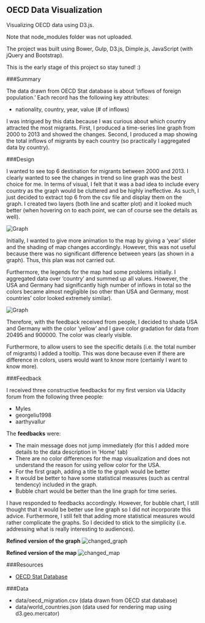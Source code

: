 ## OECD Data Visualization
Visualizing OECD data using D3.js.

Note that node_modules folder was not uploaded.

The project was built using Bower, Gulp, D3.js, Dimple.js, JavaScript (with jQuery and Bootstrap).

This is the early stage of this project so stay tuned! :)

###Summary

The data drawn from OECD Stat database is about ‘inflows of foreign population.’ Each record has the following key attributes:
* nationality, country, year, value (# of inflows)

I was intrigued by this data because I was curious about which country attracted the most migrants. First, I produced a time-series line graph from 2000 to 2013 and showed the changes. Second, I produced a map showing the total inflows of migrants by each country (so practically I aggregated data by country). 

###Design

I wanted to see top 6 destination for migrants between 2000 and 2013. I clearly wanted to see the changes in trend so line graph was the best choice for me. In terms of visual, I felt that it was a bad idea to include every country as the graph would be cluttered and be highly ineffective. As such, I just decided to extract top 6 from the csv file and display them on the graph. I created two layers (both line and scatter plot) and it looked much better (when hovering on to each point, we can of course see the details as well). 

![Graph](https://cdn-enterprise.discourse.org/udacity/uploads/default/optimized/3X/a/0/a083ecede68d666f8f7017e8e2407b66cf898e57_1_690x328.png)

Initially, I wanted to give more animation to the map by giving a ‘year’ slider and the shading of map changes accordingly. However, this was not useful because there was no significant difference between years (as shown in a graph). Thus, this plan was not carried out.

Furthermore, the legends for the map had some problems initially. I aggregated data over ‘country’ and summed up all values. However, the USA and Germany had significantly high number of inflows in total so the colors became almost negligible (so other than USA and Germany, most countries’ color looked extremely similar).

![Graph](https://cdn-enterprise.discourse.org/udacity/uploads/default/optimized/3X/e/8/e892933dc0bbaaae471cdb1dfc48e2b8aef96ff0_1_690x364.png)

Therefore, with the feedback received from people, I decided to shade USA and Germany with the color ‘yellow’ and I gave color gradation for data from 20495 and 900000. The color was clearly visible.



Furthermore, to allow users to see the specific details (i.e. the total number of migrants) I added a tooltip. This was done because even if there are difference in colors, users would want to know more (certainly I want to know more). 

###Feedback

I received three constructive feedbacks for my first version via Udacity forum from the following three people:
* Myles
* georgeliu1998
* aarthyvallur

The **feedbacks** were:
* The main message does not jump immediately (for this I added more details to the data description in 'Home' tab)
* There are no color differences for the map visualization and does not understand the reason for using yellow color for the USA.
* For the first graph, adding a title to the graph would be better
* It would be better to have some statistical measures (such as central tendency) included in the graph.
* Bubble chart would be better than the line graph for time series.

I have responded to feedbacks accordingly. However, for bubble chart, I still thought that it would be better use line graph so I did not incorporate this advice. Furthermore, I still felt that adding more statistical measures would rather complicate the graphs. So I decided to stick to the simplicity (i.e. addressing what is really interesting to audiences).

**Refined version of the graph**
![changed_graph](https://s32.postimg.org/wduwirtat/changed_2.png)

**Refined version of the map**
![changed_map](https://s31.postimg.org/3nh06dmzv/changed_1.png)

###Resources

* [OECD Stat Database](http://stats.oecd.org/)

###Data

* data/oecd_migration.csv (data drawn from OECD stat database)
* data/world_countries.json (data used for rendering map using d3.geo.mercator)